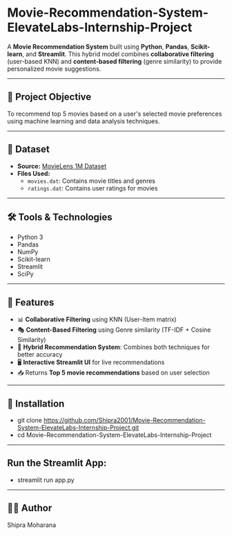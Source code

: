 # Movie-Recommendation-System-ElevateLabs-Internship-Project
A **Movie Recommendation System** built using **Python**, **Pandas**, **Scikit-learn**, and **Streamlit**. This hybrid model combines **collaborative filtering** (user-based KNN) and **content-based filtering** (genre similarity) to provide personalized movie suggestions.

---

## 📌 Project Objective

To recommend top 5 movies based on a user's selected movie preferences using machine learning and data analysis techniques.

---

## 📂 Dataset

- **Source:** [MovieLens 1M Dataset](https://grouplens.org/datasets/movielens/1m/)
- **Files Used:**
  - `movies.dat`: Contains movie titles and genres
  - `ratings.dat`: Contains user ratings for movies

---

## 🛠️ Tools & Technologies

- Python 3
- Pandas
- NumPy
- Scikit-learn
- Streamlit
- SciPy

---

## 🚀 Features

- 📊 **Collaborative Filtering** using KNN (User-Item matrix)
- 🎭 **Content-Based Filtering** using Genre similarity (TF-IDF + Cosine Similarity)
- 🎯 **Hybrid Recommendation System**: Combines both techniques for better accuracy
- 🖥️ **Interactive Streamlit UI** for live recommendations
- 📥 Returns **Top 5 movie recommendations** based on user selection

---

## 🧰 Installation

- git clone https://github.com/Shipra2001/Movie-Recommendation-System-ElevateLabs-Internship-Project.git
- cd Movie-Recommendation-System-ElevateLabs-Internship-Project

---

## Run the Streamlit App:
- streamlit run app.py

---

## 👩‍💻 Author
Shipra Moharana


